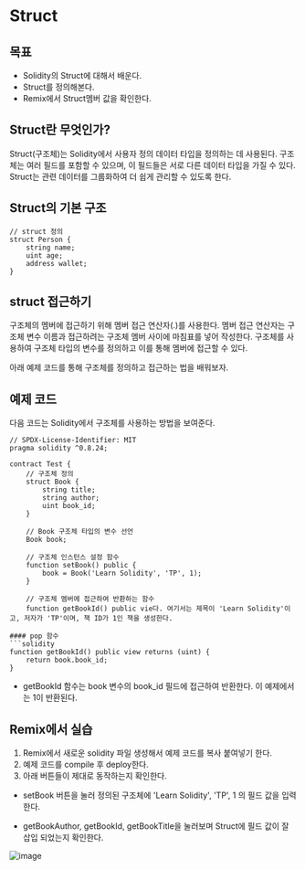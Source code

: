 # Struct

## 목표
- Solidity의 Struct에 대해서 배운다.
- Struct를 정의해본다.
- Remix에서 Struct멤버 값을 확인한다.

## Struct란 무엇인가?

Struct(구조체)는 Solidity에서 사용자 정의 데이터 타입을 정의하는 데 사용된다. 
구조체는 여러 필드를 포함할 수 있으며, 이 필드들은 서로 다른 데이터 타입을 가질 수 있다. Struct는 관련 데이터를 그룹화하여 더 쉽게 관리할 수 있도록 한다.

## Struct의 기본 구조

```solidity
// struct 정의
struct Person {
    string name;
    uint age;
    address wallet;
}
```

## struct 접근하기

구조체의 멤버에 접근하기 위해 멤버 접근 연산자(.)를 사용한다. 멤버 접근 연산자는 구조체 변수 이름과 접근하려는 구조체 멤버 사이에 마침표를 넣어 작성한다. 구조체를 사용하여 구조체 타입의 변수를 정의하고 이를 통해 멤버에 접근할 수 있다.  

아래 예제 코드를 통해 구조체를 정의하고 접근하는 법을 배워보자. 

## 예제 코드

다음 코드는 Solidity에서 구조체를 사용하는 방법을 보여준다.

```solidity
// SPDX-License-Identifier: MIT
pragma solidity ^0.8.24;

contract Test {
    // 구조체 정의
    struct Book { 
        string title;
        string author;
        uint book_id;
    }
    
    // Book 구조체 타입의 변수 선언
    Book book;

    // 구조체 인스턴스 설정 함수
    function setBook() public {
        book = Book('Learn Solidity', 'TP', 1);
    }

    // 구조체 멤버에 접근하여 반환하는 함수
    function getBookId() public vie다. 여기서는 제목이 'Learn Solidity'이고, 저자가 'TP'이며, 책 ID가 1인 책을 생성한다.

#### pop 함수
```solidity
function getBookId() public view returns (uint) {
    return book.book_id;
}
```
- getBookId 함수는 book 변수의 book_id 필드에 접근하여 반환한다. 이 예제에서는 1이 반환된다.

## Remix에서 실습 
1. Remix에서 새로운 solidity 파일 생성해서 예제 코드를 복사 붙여넣기 한다.
2. 예제 코드를 compile 후 deploy한다.
3. 아래 버튼들이 제대로 동작하는지 확인한다.

- setBook 버튼을 눌러 정의된 구조체에 'Learn Solidity', 'TP', 1 의 필드 값을 입력한다. </br>  

- getBookAuthor, getBookId, getBookTitle을 눌러보며 Struct에 필드 값이 잘 삽입 되었는지 확인한다. 

![image](https://github.com/Joon2000/Solidity-modules/assets/87323564/8eda4ea2-b365-4dbe-b390-b1ac33119e27)









